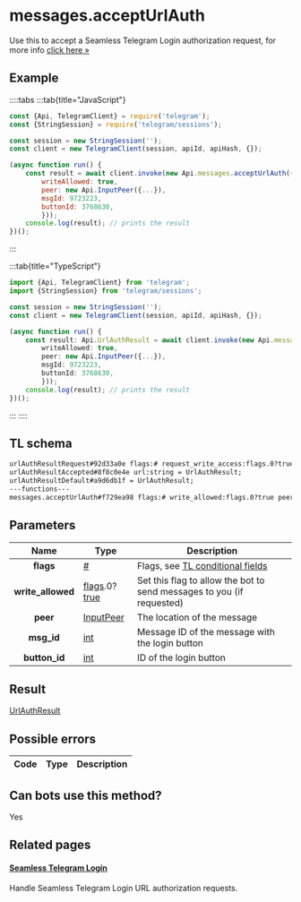 # messages.acceptUrlAuth

Use this to accept a Seamless Telegram Login authorization request, for more info [click here »](https://core.telegram.org/api/url-authorization)

## Example

::::tabs
:::tab{title="JavaScript"}

```js
const {Api, TelegramClient} = require('telegram');
const {StringSession} = require('telegram/sessions');

const session = new StringSession('');
const client = new TelegramClient(session, apiId, apiHash, {});

(async function run() {
    const result = await client.invoke(new Api.messages.acceptUrlAuth({
		writeAllowed: true,
		peer: new Api.InputPeer({...}),
		msgId: 9723223,
		buttonId: 3768630,
		}));
    console.log(result); // prints the result
})();
```

:::

:::tab{title="TypeScript"}

```ts
import {Api, TelegramClient} from 'telegram';
import {StringSession} from 'telegram/sessions';

const session = new StringSession('');
const client = new TelegramClient(session, apiId, apiHash, {});

(async function run() {
    const result: Api.UrlAuthResult = await client.invoke(new Api.messages.acceptUrlAuth({
		writeAllowed: true,
		peer: new Api.InputPeer({...}),
		msgId: 9723223,
		buttonId: 3768630,
		}));
    console.log(result); // prints the result
})();
```

:::
::::

## TL schema

```txt
urlAuthResultRequest#92d33a0e flags:# request_write_access:flags.0?true bot:User domain:string = UrlAuthResult;
urlAuthResultAccepted#8f8c0e4e url:string = UrlAuthResult;
urlAuthResultDefault#a9d6db1f = UrlAuthResult;
---functions---
messages.acceptUrlAuth#f729ea98 flags:# write_allowed:flags.0?true peer:InputPeer msg_id:int button_id:int = UrlAuthResult;
```

## Parameters

|       Name        | Type                                                                                                                              | Description                                                                                             |
| :---------------: | --------------------------------------------------------------------------------------------------------------------------------- | ------------------------------------------------------------------------------------------------------- |
|     **flags**     | [#](https://core.telegram.org/type/%23)                                                                                           | Flags, see [TL conditional fields](https://core.telegram.org/mtproto/TL-combinators#conditional-fields) |
| **write_allowed** | [flags](https://core.telegram.org/mtproto/TL-combinators#conditional-fields).0?[true](https://core.telegram.org/constructor/true) | Set this flag to allow the bot to send messages to you (if requested)                                   |
|     **peer**      | [InputPeer](https://core.telegram.org/type/InputPeer)                                                                             | The location of the message                                                                             |
|    **msg_id**     | [int](https://core.telegram.org/type/int)                                                                                         | Message ID of the message with the login button                                                         |
|   **button_id**   | [int](https://core.telegram.org/type/int)                                                                                         | ID of the login button                                                                                  |

## Result

[UrlAuthResult](https://core.telegram.org/type/UrlAuthResult)

## Possible errors

| Code | Type | Description |
| :--: | ---- | ----------- |

## Can bots use this method?

Yes

## Related pages

#### [Seamless Telegram Login](https://core.telegram.org/api/url-authorization)

Handle Seamless Telegram Login URL authorization requests.
